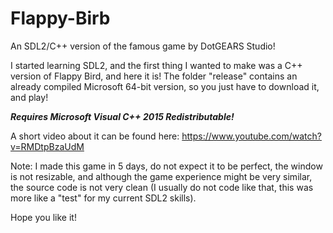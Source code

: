 # Flappy-Birb
An SDL2/C++ version of the famous game by DotGEARS Studio!

I started learning SDL2, and the first thing I wanted to make was a C++ version of Flappy Bird, and here it is!
The folder "release" contains an already compiled Microsoft 64-bit version, so you just have to download it, and play!

**_Requires Microsoft Visual C++ 2015 Redistributable!_**

A short video about it can be found here: https://www.youtube.com/watch?v=RMDtpBzaUdM

Note:
I made this game in 5 days, do not expect it to be perfect, the window is not resizable, and although the game experience might be very similar, the source code is not very clean (I usually do not code like that, this was more like a "test" for my current SDL2 skills).

Hope you like it!
